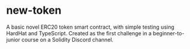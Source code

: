 # new-token
A basic novel ERC20 token smart contract, with simple testing using HardHat and TypeScript. Created as the first challenge in a beginner-to-junior course on a Solidity Discord channel.
